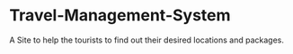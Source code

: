 # Travel-Management-System
A Site to help the tourists to find out their desired locations and packages. 

